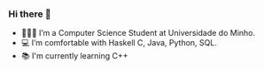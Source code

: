 ### Hi there 👋

- 👨🏼‍🎓 I’m a Computer Science Student at Universidade do Minho.
- 💻 I’m comfortable with Haskell C, Java, Python, SQL.
- 📚 I'm currently learning C++

